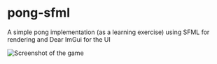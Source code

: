 # pong-sfml
A simple pong implementation (as a learning exercise) using SFML for rendering and Dear ImGui for the UI

![Screenshot of the game](http://i68.tinypic.com/qzixj4.png)
